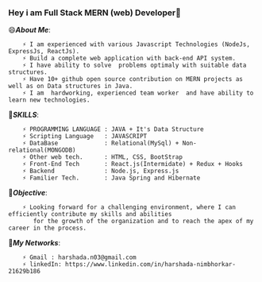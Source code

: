 ### Hey i am Full Stack MERN (web) Developer👋

<!--
**Harshadan03/Harshadan03** is a ✨ _special_ ✨ repository because its `README.md` (this file) appears on your GitHub profile.

Here are some ideas to get you started:

- 🔭 I’m currently working on ...
- 🌱 I’m currently learning ...
- 👯 I’m looking to collaborate on ...
- 🤔 I’m looking for help with ...
- 💬 Ask me about ...
- 📫 How to reach me: ...
- 😄 Pronouns: ...
- ⚡ Fun fact: ...
-->

😄***About Me***:  

        ⚡ I am experienced with various Javascript Technologies (NodeJs, ExpressJs, ReactJs).
        ⚡ Build a complete web application with back-end API system.
        ⚡ I have ability to solve  problems optimaly with suitable data structures.
        ⚡ Have 10+ github open source contribution on MERN projects as well as on Data structures in Java.  
        ⚡ I am  hardworking, experienced team worker  and have ability to learn new technologies.
        
🔭***SKILLS***:

        ⚡ PROGRAMMING LANGUAGE : JAVA + It's Data Structure 
        ⚡ Scripting Language   : JAVASCRIPT
        ⚡ DataBase             : Relational(MySql) + Non-relational(MONGODB)
        ⚡ Other web tech.      : HTML, CSS, BootStrap
        ⚡ Front-End Tech       : React.js(Intermidate) + Redux + Hooks
        ⚡ Backend              : Node.js, Express.js
        ⚡ Familier Tech.       : Java Spring and Hibernate
        
💬***Objective***: 

        ⚡ Looking forward for a challenging environment, where I can efficiently contribute my skills and abilities 
           for the growth of the organization and to reach the apex of my career in the process.
           
👯***My Networks***:

        ⚡ Gmail : harshada.n03@gmail.com
        ⚡ linkedIn: https://www.linkedin.com/in/harshada-nimbhorkar-21629b186
